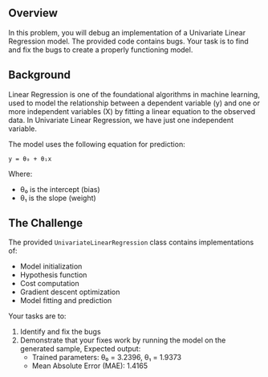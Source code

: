 ## Overview

In this problem, you will debug an implementation of a Univariate Linear Regression model. The provided code contains bugs. Your task is to find and fix the bugs to create a properly functioning model.

## Background

Linear Regression is one of the foundational algorithms in machine learning, used to model the relationship between a dependent variable (y) and one or more independent variables (X) by fitting a linear equation to the observed data. In Univariate Linear Regression, we have just one independent variable.

The model uses the following equation for prediction:
```
y = θ₀ + θ₁x
```
Where:
- θ₀ is the intercept (bias)
- θ₁ is the slope (weight)

## The Challenge

The provided `UnivariateLinearRegression` class contains implementations of:
- Model initialization
- Hypothesis function
- Cost computation
- Gradient descent optimization
- Model fitting and prediction
 
Your tasks are to:
1. Identify and fix the bugs
2. Demonstrate that your fixes work by running the model on the generated sample, Expected output:
    - Trained parameters: θ₀ = 3.2396, θ₁ = 1.9373
    - Mean Absolute Error (MAE): 1.4165

